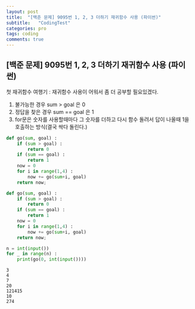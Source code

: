 ```yaml
---
layout: post
title:  "[백준 문제] 9095번 1, 2, 3 더하기 재귀함수 사용 (파이썬)"
subtitle:   "CodingTest"
categories: pro
tags: coding
comments: true
---
```


## [백준 문제] 9095번 1, 2, 3 더하기 재귀함수 사용 (파이썬)

첫 재귀함수 여행기
: 재귀함수 사용이 어워서 좀 더 공부할 필요있겠다.

1) 불가능한 경우 sum > goal 은 0  
2) 정답을 찾은 경우 sum == goal 은 1  
3) for문은 숫자를 사용할때마다 그 숫자를 더하고 다시 함수 돌려서 답이 나올때 1을 호출하는 방식(결국 싹다 돌린다.)  


```python
def go(sum, goal) :
    if (sum > goal) :
        return 0
    if (sum == goal) :
        return 1
    now = 0
    for i in range(1,4) :
        now += go(sum+i, goal)
    return now;

```


```python
def go(sum, goal) :
    if (sum > goal) :
        return 0
    if (sum == goal) :
        return 1
    now = 0
    for i in range(1,4) :
        now += go(sum+i, goal)
    return now;

n = int(input())
for _ in range(n) :
    print(go(0, int(input())))
```

    3
    4
    7
    20
    121415
    10
    274
    
